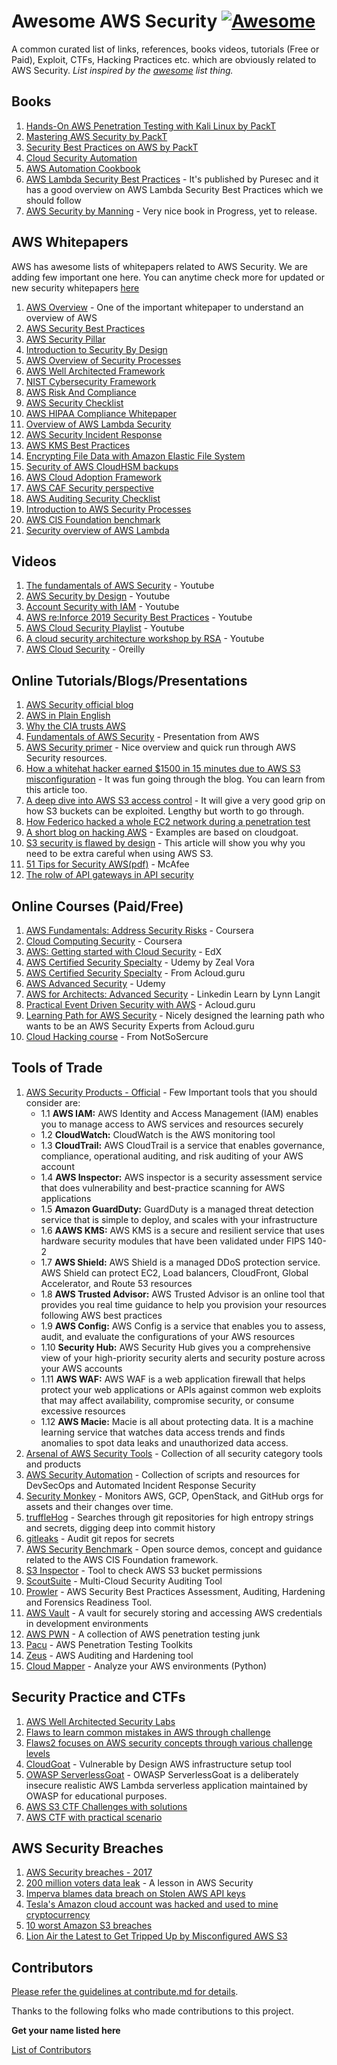# Awesome AWS Security [![Awesome](https://awesome.re/badge.svg)](https://awesome.re)

A common curated list of links, references, books videos, tutorials (Free or
Paid), Exploit, CTFs, Hacking Practices etc. which are obviously related to AWS Security.
_List inspired by the [awesome](https://github.com/sindresorhus/awesome) list thing._

## Books
1. [Hands-On AWS Penetration Testing with Kali Linux by PackT](https://www.packtpub.com/virtualization-and-cloud/hands-aws-penetration-testing-kali-linux)
2. [Mastering AWS Security by PackT](https://www.packtpub.com/in/virtualization-and-cloud/mastering-aws-security)
3. [Security Best Practices on AWS by PackT](https://www.packtpub.com/in/virtualization-and-cloud/aws-security-best-practices-aws)
4. [Cloud Security Automation](https://www.packtpub.com/in/networking-and-servers/cloud-security-automation)
5. [AWS Automation Cookbook](https://www.packtpub.com/in/virtualization-and-cloud/aws-automation-cookbook)
6. [AWS Lambda Security Best Practices](http://www.aliencoders.org/wp-content/uploads/2020/01/AWS-Lambda-Security-eBook-1.pdf) - It's published by Puresec and it has a good overview on AWS Lambda Security Best Practices which we should follow
7. [AWS Security by Manning](https://www.manning.com/books/aws-security) - Very nice book in Progress, yet to release.

## AWS Whitepapers
AWS has awesome lists of whitepapers related to AWS Security. We are adding few important one here. You can anytime check more for updated or new security whitepapers [here](https://aws.amazon.com/security/security-learning/?whitepapers-main.sort-by=item.additionalFields.sortDate&whitepapers-main.sort-order=desc)

1. [AWS Overview](https://d1.awsstatic.com/whitepapers/aws-overview.pdf) - One of the important whitepaper to understand an overview of AWS
2. [AWS Security Best Practices](http://d0.awsstatic.com/whitepapers/Security/AWS_Security_Best_Practices.pdf)
3. [AWS Security Pillar](https://d1.awsstatic.com/whitepapers/architecture/AWS-Security-Pillar.pdf)
4. [Introduction to Security By Design](https://d1.awsstatic.com/whitepapers/compliance/Intro_to_Security_by_Design.pdf)
5. [AWS Overview of Security Processes](https://d0.awsstatic.com/whitepapers/aws-security-whitepaper.pdf)
6. [AWS Well Architected Framework](https://d1.awsstatic.com/whitepapers/architecture/AWS_Well-Architected_Framework.pdf)
7. [NIST Cybersecurity Framework](https://d0.awsstatic.com/whitepapers/compliance/NIST_Cybersecurity_Framework_CSF.pdf)
8. [AWS Risk And Compliance](https://d0.awsstatic.com/whitepapers/compliance/AWS_Risk_and_Compliance_Whitepaper.pdf)
9. [AWS Security Checklist](https://d1.awsstatic.com/whitepapers/Security/AWS_Security_Checklist.pdf)
10. [AWS HIPAA Compliance Whitepaper](https://d0.awsstatic.com/whitepapers/compliance/AWS_HIPAA_Compliance_Whitepaper.pdf)
11. [Overview of AWS Lambda Security](https://d1.awsstatic.com/whitepapers/Overview-AWS-Lambda-Security.pdf)
12. [AWS Security Incident Response](https://d1.awsstatic.com/whitepapers/aws_security_incident_response.pdf)
13. [AWS KMS Best Practices](https://d1.awsstatic.com/whitepapers/aws-kms-best-practices.pdf)
14. [Encrypting File Data with Amazon Elastic File System](https://d1.awsstatic.com/whitepapers/Security/amazon-efs-encrypted-filesystems.pdf)
15. [Security of AWS CloudHSM backups](https://d1.awsstatic.com/whitepapers/Security/security-of-aws-cloudhsm-backups.pdf)
16. [AWS Cloud Adoption Framework](https://d1.awsstatic.com/whitepapers/aws_cloud_adoption_framework.pdf)
17. [AWS CAF Security perspective](https://d1.awsstatic.com/whitepapers/AWS_CAF_Security_Perspective.pdf)
18. [AWS Auditing Security Checklist](https://d1.awsstatic.com/whitepapers/compliance/AWS_Auditing_Security_Checklist.pdf)
19. [Introduction to AWS Security Processes](https://d0.awsstatic.com/whitepapers/Security/Intro_Security_Practices.pdf)
20. [AWS CIS Foundation benchmark](https://d1.awsstatic.com/whitepapers/compliance/AWS_CIS_Foundations_Benchmark.pdf)
21. [Security overview of AWS Lambda](https://aws.amazon.com/lambda/security-overview-of-aws-lambda/)

## Videos
1. [The fundamentals of AWS Security](https://www.youtube.com/watch?v=-ObImxw1PmI) - Youtube
2. [AWS Security by Design](https://www.youtube.com/watch?v=I1SwoKxB13c) - Youtube
3. [Account Security with IAM](https://www.youtube.com/watch?v=9CKsX6MOPDQ) - Youtube
4. [AWS re:Inforce 2019 Security Best Practices](https://www.youtube.com/watch?v=u6BCVkXkPnM) - Youtube
5. [AWS Cloud Security Playlist](https://www.youtube.com/watch?v=N4DdqAkeqD4&list=PLxzKY3wu0_FL4VDfuCohtikXTQNTvKQVX) - Youtube
6. [A cloud security architecture workshop by RSA](https://www.youtube.com/watch?v=4TxvqZFMaoA) - Youtube
7. [AWS Cloud Security](https://www.oreilly.com/library/view/aws-cloud-security/9780135174784/) - Oreilly

## Online Tutorials/Blogs/Presentations
1. [AWS Security official blog](https://aws.amazon.com/blogs/security/)
2. [AWS in Plain English](https://expeditedsecurity.com/aws-in-plain-english/)
3. [Why the CIA trusts AWS](https://mediatemple.net/blog/tips/aws-building-blocks/)
4. [Fundamentals of AWS Security](https://www.slideshare.net/AmazonWebServices/fundamentals-of-aws-security) - Presentation from AWS
5. [AWS Security primer](https://cloudonaut.io/aws-security-primer/) - Nice overview and quick run through AWS Security resources.
6. [How a whitehat hacker earned $1500 in 15 minutes due to AWS S3 misconfiguration](https://medium.com/@protector47/how-i-earned-1-500-in-just-15-mins-due-to-amazon-s3-bucket-misconfiguration-953b28242f95) - It was fun going through the blog. You can learn from this article too.
7. [A deep dive into AWS S3 access control](https://labs.detectify.com/2017/07/13/a-deep-dive-into-aws-s3-access-controls-taking-full-control-over-your-assets/) - It will give a very good grip on how S3 buckets can be exploited. Lengthy but worth to go through.
8. [How Federico hacked a whole EC2 network during a penetration test](https://www.secsignal.org/en/news/how-i-hacked-a-whole-ec2-network-during-a-penetration-test/)
9. [A short blog on hacking AWS](https://www.devopsgroup.com/blog/hacking-aws-blog/) - Examples are based on cloudgoat.
10. [S3 security is flawed by design](https://www.upguard.com/blog/s3-security-is-flawed-by-design) - This article will show you why you need to be extra careful when using AWS S3.
11. [51 Tips for Security AWS(pdf)](https://www.mcafee.com/enterprise/en-us/assets/skyhigh/white-papers/wp-definitive-guide-to-aws-ebook.pdf) - McAfee
12. [The rolw of API gateways in API security](https://dzone.com/articles/the-role-of-api-gateways-in-api-security)

## Online Courses (Paid/Free)
1. [AWS Fundamentals: Address Security Risks](https://www.coursera.org/learn/aws-fundamentals-addressing-security-risk) - Coursera
2. [Cloud Computing Security](https://www.coursera.org/learn/cloud-computing-security) - Coursera
3. [AWS: Getting started with Cloud Security](https://www.edx.org/course/aws-getting-started-with-cloud-security) - EdX
4. [AWS Certified Security Specialty](https://www.udemy.com/course/aws-certified-security-specialty/) - Udemy by Zeal Vora
5. [AWS Certified Security Specialty](https://acloud.guru/learn/aws-certified-security-specialty) - From Acloud.guru
6. [AWS Advanced Security](https://www.udemy.com/course/aws-advanced-security/) - Udemy
7. [AWS for Architects: Advanced Security](https://www.linkedin.com/learning/aws-for-architects-advanced-security/) - Linkedin Learn by Lynn Langit
8. [Practical Event Driven Security with AWS](https://acloud.guru/learn/practical-event-driven-security-with-aws) - Acloud.guru
9. [Learning Path for AWS Security](https://learn.acloud.guru/learning-path/aws-security) - Nicely designed the learning path who wants to be an AWS Security Experts from Acloud.guru
10. [Cloud Hacking course](https://www.notsosecure.com/hacking-training/cloud-hacking/) - From NotSoSercure

## Tools of Trade
1. [AWS Security Products - Official](https://aws.amazon.com/products/security/) - Few Important tools that you should consider are:
    * 1.1 **AWS IAM:** AWS Identity and Access Management (IAM) enables you to manage access to AWS services and resources securely
    * 1.2 **CloudWatch:** CloudWatch is the AWS monitoring tool
    * 1.3 **CloudTrail:** AWS CloudTrail is a service that enables governance, compliance, operational auditing, and risk auditing of your AWS account 
    * 1.4 **AWS Inspector:** AWS inspector is a security assessment service that does vulnerability and best-practice scanning for AWS applications
    * 1.5 **Amazon GuardDuty:** GuardDuty is a managed threat detection service that is simple to deploy, and scales with your infrastructure
    * 1.6 **AAWS KMS:** AWS KMS is a secure and resilient service that uses hardware security modules that have been validated under FIPS 140-2
    * 1.7 **AWS Shield:** AWS Shield is a managed DDoS protection service. AWS Shield can protect EC2, Load balancers, CloudFront, Global Accelerator, and Route 53 resources
    * 1.8 **AWS Trusted Advisor:** AWS Trusted Advisor is an online tool that provides you real time guidance to help you provision your resources following AWS best practices
    * 1.9 **AWS Config:** AWS Config is a service that enables you to assess, audit, and evaluate the configurations of your AWS resources 
    * 1.10 **Security Hub:** AWS Security Hub gives you a comprehensive view of your high-priority security alerts and security posture across your AWS accounts
    * 1.11 **AWS WAF:** AWS WAF is a web application firewall that helps protect your web applications or APIs against common web exploits that may affect availability, compromise security, or consume excessive resources
    * 1.12 **AWS Macie:** Macie is all about protecting data. It is a machine learning service that watches data access trends and finds anomalies to spot data leaks and unauthorized data access. 
2. [Arsenal of AWS Security Tools](https://github.com/toniblyx/my-arsenal-of-aws-security-tools) - Collection of all security category tools and products
3. [AWS Security Automation](https://github.com/awslabs/aws-security-automation) - Collection of scripts and resources for DevSecOps and Automated Incident Response Security
4. [Security Monkey](https://github.com/Netflix/security_monkey) - Monitors AWS, GCP, OpenStack, and GitHub orgs for assets and their changes over time.
5. [truffleHog](https://github.com/dxa4481/truffleHog) - Searches through git repositories for high entropy strings and secrets, digging deep into commit history
6. [gitleaks](https://github.com/zricethezav/gitleaks) - Audit git repos for secrets
7. [AWS Security Benchmark](https://github.com/awslabs/aws-security-benchmark) - Open source demos, concept and guidance related to the AWS CIS Foundation framework.
8. [S3 Inspector](https://github.com/kromtech/s3-inspector) - Tool to check AWS S3 bucket permissions
9. [ScoutSuite](https://github.com/nccgroup/ScoutSuite) - Multi-Cloud Security Auditing Tool
10. [Prowler](https://github.com/toniblyx/prowler) - AWS Security Best Practices Assessment, Auditing, Hardening and Forensics Readiness Tool.
11. [AWS Vault](https://github.com/99designs/aws-vault) - A vault for securely storing and accessing AWS credentials in development environments
12. [AWS PWN](https://github.com/dagrz/aws_pwn) - A collection of AWS penetration testing junk
13. [Pacu](https://github.com/RhinoSecurityLabs/pacu) - AWS Penetration Testing Toolkits
14. [Zeus](https://github.com/DenizParlak/Zeus) - AWS Auditing and Hardening tool
15. [Cloud Mapper](https://github.com/duo-labs/cloudmapper) - Analyze your AWS environments (Python)

## Security Practice and CTFs
1. [AWS Well Architected Security Labs](https://wellarchitectedlabs.com/Security/README.html)
2. [Flaws to learn common mistakes in AWS through challenge](http://flaws.cloud/)
3. [Flaws2 focuses on AWS security concepts through various challenge levels](http://flaws2.cloud/)
4. [CloudGoat](https://github.com/RhinoSecurityLabs/cloudgoat) - Vulnerable by Design AWS infrastructure setup tool
5. [OWASP ServerlessGoat](https://github.com/OWASP/Serverless-Goat) - OWASP ServerlessGoat is a deliberately insecure realistic AWS Lambda serverless application maintained by OWASP for educational purposes.
6. [AWS S3 CTF Challenges with solutions](https://n0j.github.io/2017/10/02/aws-s3-ctf.html)
7. [AWS CTF with practical scenario](https://r00tz-ctf.awssecworkshops.com/)

## AWS Security Breaches
1. [AWS Security breaches - 2017](https://www.sumologic.com/blog/aws-security-breaches-2017/)
2. [200 million voters data leak](https://www.skyhighnetworks.com/cloud-security-blog/latest-voter-data-leak-is-a-lesson-in-aws-security/) - A lesson in AWS Security
3. [Imperva blames data breach on Stolen AWS API keys](https://www.zdnet.com/article/imperva-blames-data-breach-on-stolen-aws-api-key/)
4. [Tesla's Amazon cloud account was hacked and used to mine cryptocurrency](https://www.businessinsider.in/finance/teslas-amazon-cloud-account-was-hacked-and-used-to-mine-cryptocurrency/articleshow/63003345.cms)
5. [10 worst Amazon S3 breaches](https://businessinsights.bitdefender.com/worst-amazon-breaches)
6. [Lion Air the Latest to Get Tripped Up by Misconfigured AWS S3](https://www.darkreading.com/attacks-breaches/lion-air-the-latest-to-get-tripped-up-by-misconfigured-aws-s3-/d/d-id/1335864)

## Contributors
[Please refer the guidelines at contribute.md for details](Contribute.md).

Thanks to the following folks who made contributions to this project.

**Get your name listed here**

[List of Contributors](https://github.com/jassics/awesome-aws-security/graphs/contributors)
